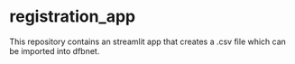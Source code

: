 # registration_app
This repository contains an streamlit app that creates a .csv file which can be imported into dfbnet.
